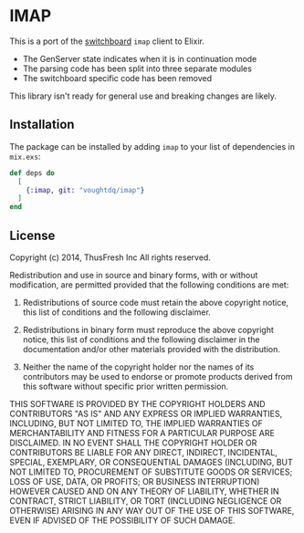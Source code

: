 # IMAP

This is a port
of the [switchboard](https://github.com/MainframeHQ/switchboard)
`imap` client to Elixir.

* The GenServer state indicates when it is in continuation mode
* The parsing code has been split into three separate modules
* The switchboard specific code has been removed

This library isn't ready for general use and breaking changes are likely.

## Installation

The package can be installed by adding `imap` to your list of
dependencies in `mix.exs`:

```elixir
def deps do
  [
    {:imap, git: "voughtdq/imap"}
  ]
end
```

## License

Copyright (c) 2014, ThusFresh Inc
All rights reserved.

Redistribution and use in source and binary forms, with or without modification, are permitted provided that the following conditions are met:

1. Redistributions of source code must retain the above copyright notice, this list of conditions and the following disclaimer.

2. Redistributions in binary form must reproduce the above copyright notice, this list of conditions and the following disclaimer in the documentation and/or other materials provided with the distribution.

3. Neither the name of the copyright holder nor the names of its contributors may be used to endorse or promote products derived from this software without specific prior written permission.

THIS SOFTWARE IS PROVIDED BY THE COPYRIGHT HOLDERS AND CONTRIBUTORS "AS IS" AND ANY EXPRESS OR IMPLIED WARRANTIES, INCLUDING, BUT NOT LIMITED TO, THE IMPLIED WARRANTIES OF MERCHANTABILITY AND FITNESS FOR A PARTICULAR PURPOSE ARE DISCLAIMED. IN NO EVENT SHALL THE COPYRIGHT HOLDER OR CONTRIBUTORS BE LIABLE FOR ANY DIRECT, INDIRECT, INCIDENTAL, SPECIAL, EXEMPLARY, OR CONSEQUENTIAL DAMAGES (INCLUDING, BUT NOT LIMITED TO, PROCUREMENT OF SUBSTITUTE GOODS OR SERVICES; LOSS OF USE, DATA, OR PROFITS; OR BUSINESS INTERRUPTION) HOWEVER CAUSED AND ON ANY THEORY OF LIABILITY, WHETHER IN CONTRACT, STRICT LIABILITY, OR TORT (INCLUDING NEGLIGENCE OR OTHERWISE) ARISING IN ANY WAY OUT OF THE USE OF THIS SOFTWARE, EVEN IF ADVISED OF THE POSSIBILITY OF SUCH DAMAGE.
